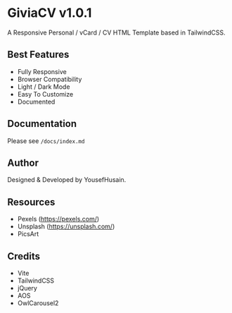 # GiviaCV v1.0.1

A Responsive Personal / vCard / CV HTML Template based in TailwindCSS.

## Best Features

- Fully Responsive
- Browser Compatibility
- Light / Dark Mode
- Easy To Customize
- Documented

## Documentation

Please see `/docs/index.md`

## Author

Designed & Developed by YousefHusain.

## Resources

- Pexels (https://pexels.com/)
- Unsplash (https://unsplash.com/)
- PicsArt

## Credits

- Vite
- TailwindCSS
- jQuery
- AOS
- OwlCarousel2